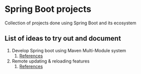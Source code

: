 # Spring Boot projects

Collection of projects done using Spring Boot and its ecosystem

## List of ideas to try out and document

1. Develop Spring boot using Maven Multi-Module system
   1. [References](https://docs.spring.io/spring-boot/docs/current/reference/html/using.html#using.devtools)
2. Remote updating & reloading features
   1. [References](https://docs.spring.io/spring-boot/docs/current/reference/html/using.html#using.devtools.remote-applications)
